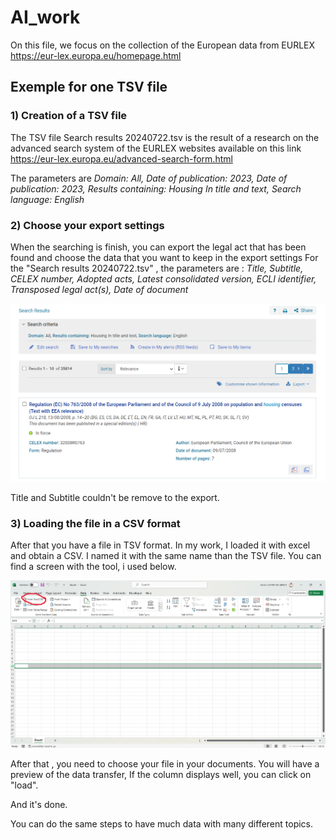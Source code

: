 # AI_work

On this file, we focus on  the collection of the European data from EURLEX  https://eur-lex.europa.eu/homepage.html

## Exemple for one TSV file

### 1) Creation of a TSV file

The TSV file Search results 20240722.tsv is the result of a research on the advanced search system of the EURLEX websites available on this link https://eur-lex.europa.eu/advanced-search-form.html

The parameters are _Domain: All, Date of publication: 2023, Date of publication: 2023, Results containing: Housing In title and text, Search language: English_

### 2) Choose your export settings

When the searching is finish, you can export the legal act that has been found and choose the data that you want to keep in the export settings 
For the "Search results 20240722.tsv" , the parameters are :
_Title, Subtitle, CELEX number, Adopted acts,	Latest consolidated version,	ECLI identifier,	Transposed legal act(s),	Date of document_

![alt text](images/image.png)

Title and Subtitle couldn't be remove to the export.

### 3) Loading the file in a CSV format
After that you have a file in TSV format. In my work, I loaded it with excel and obtain a CSV. I named it with the same name than the TSV file. You can find a screen with the tool, i used below.

<img src="images/first_step_in_excel.png" alt="first excel step" width="750"/>

After that , you need to choose your file in your documents. 
You will have a preview of the data transfer, If the column displays well, you can click on "load".

And it's done.

You can do the same steps to have much data with many different topics.